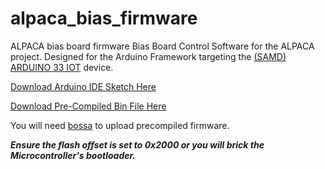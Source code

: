 # alpaca_bias_firmware
ALPACA bias board firmware
Bias Board Control Software for the ALPACA project. Designed for the Arduino Framework targeting the [(SAMD) ARDUINO 33 IOT](https://docs.arduino.cc/hardware/nano-33-iot) device.

[Download Arduino IDE Sketch Here](https://github.com/CodyRoberson/alpaca_bias_firmware/releases/download/0.0.5/alpaca_bias_firmware.zip)

[Download Pre-Compiled Bin File Here](https://github.com/CodyRoberson/alpaca_bias_firmware/releases/download/0.0.5/firmware.bin)

You will need [bossa](https://www.shumatech.com/web/products/bossa) to upload precompiled firmware.

***Ensure the flash offset is set to 0x2000 or you will brick the Microcontroller's bootloader.***
